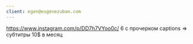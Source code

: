 ```yaml
---
client: egon@eugenezuban.com
---
```


https://www.instagram.com/p/DD7h7VYoo0c/
6 с прочерком
captions => субтитры 10$ в месяц